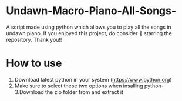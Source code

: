 # Undawn-Macro-Piano-All-Songs-

A script made using python which allows you to play all the songs in undawn piano.
If you enjoyed this project, do consider 🌟 starring the repository.
Thank you!!

# How to use

1. Download latest python in your system (https://www.python.org)
2. Make sure to select these two options when insalling python-
3.Download the zip folder from and extract it 
       
                      
